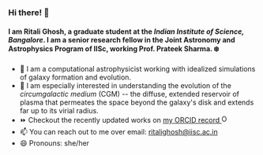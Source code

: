 ### Hi there! 👋
#### I am Ritali Ghosh, a graduate student at the *Indian Institute of Science, Bangalore*. I am a senior research fellow  in the Joint Astronomy and Astrophysics Program of IISc, working Prof. Prateek Sharma.  :snowflake:
- 🔭 I am a computational astrophysicist working with idealized simulations of galaxy formation and evolution.
- 🌱 I am especially interested in understanding the evolution of the *circumgalactic medium* (CGM) -- the diffuse, extended reservoir of plasma that permeates the space beyond the galaxy's disk and extends far up to its virial radius. 
- ⏩ Checkout the recently updated works on <a href="https://orcid.org/0000-0001-8643-7104">my ORCID record <img alt="ORCID logo" src="https://info.orcid.org/wp-content/uploads/2019/11/orcid_16x16.png" width="16" height="16" /></a>
- 📫 You can reach out to me over email: ritalighosh@iisc.ac.in
- 😄 Pronouns: she/her
